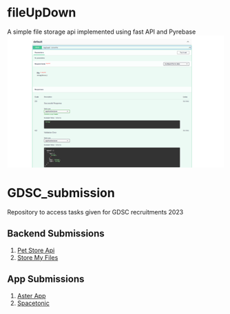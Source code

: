 # fileUpDown
A simple file storage api implemented using fast API and Pyrebase
![](/Ss.png)

# GDSC_submission
Repository to access tasks given for GDSC recruitments 2023

## Backend Submissions
1. [Pet Store Api](https://github.com/Prasanjit-4/PetStoreApi)
2. [Store My Files](https://github.com/Prasanjit-4/fileUpDown)


## App Submissions
1. [Aster App](https://github.com/Prasanjit-4/AsterApp)
2. [Spacetonic](https://github.com/Prasanjit-4/Spacetonic)
